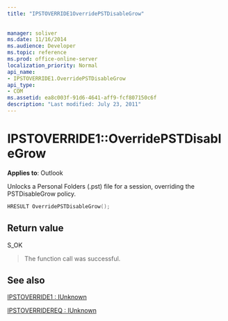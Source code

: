 ```yaml
---
title: "IPSTOVERRIDE1OverridePSTDisableGrow"
 
 
manager: soliver
ms.date: 11/16/2014
ms.audience: Developer
ms.topic: reference
ms.prod: office-online-server
localization_priority: Normal
api_name:
- IPSTOVERRIDE1.OverridePSTDisableGrow
api_type:
- COM
ms.assetid: ea8c003f-91d6-4641-aff9-fcf807150c6f
description: "Last modified: July 23, 2011"
---
```


# IPSTOVERRIDE1::OverridePSTDisableGrow

  
  
**Applies to**: Outlook 
  
Unlocks a Personal Folders (.pst) file for a session, overriding the PSTDisableGrow policy.
  
```cpp
HRESULT OverridePSTDisableGrow();
```

## Return value

S_OK
  
> The function call was successful.
    
## See also



[IPSTOVERRIDE1 : IUnknown](ipstoverride1iunknown.md)
  
[IPSTOVERRIDEREQ : IUnknown](ipstoverridereqiunknown.md)

